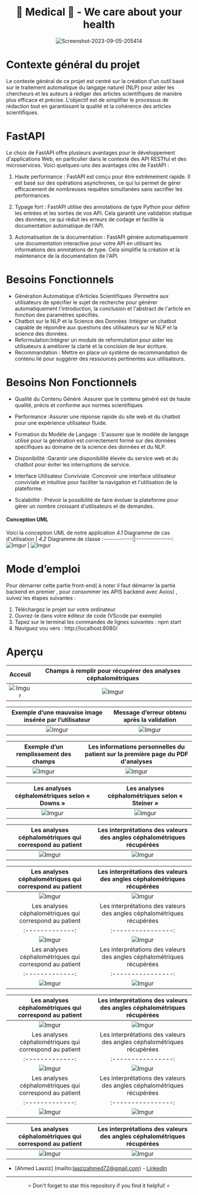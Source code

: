 <div align="center">
  <h1>🌟 Medical 🌟 - We care about your health </h1>
</div>


<div align="center">
  <img src="https://media.licdn.com/dms/image/D5612AQGwC94DVIlNTg/article-cover_image-shrink_600_2000/0/1672179883165?e=2147483647&v=beta&t=FU51Ux0Z1DOip-gjtlIGopC9aS41ADPbSAdHtdgVuJI" alt="Screenshot-2023-09-05-205414" border="0">
</div>

# Contexte général du projet
Le contexte général de ce projet est centré sur la création d'un outil basé sur le traitement automatique du langage naturel (NLP) pour aider les chercheurs et les auteurs à rédiger des articles scientifiques de manière plus efficace et précise. L'objectif est de simplifier le processus de rédaction tout en garantissant la qualité et la cohérence des articles scientifiques. 

# FastAPI

Le choix de FastAPI offre plusieurs avantages pour le développement d'applications Web, en particulier dans le contexte des API RESTful et des microservices. Voici quelques-uns des avantages clés de FastAPI :

1. Haute performance : FastAPI est conçu pour être extrêmement rapide. Il est basé sur des opérations asynchrones, ce qui lui permet de gérer efficacement de nombreuses requêtes simultanées sans sacrifier les performances.

2. Typage fort : FastAPI utilise des annotations de type Python pour définir les entrées et les sorties de vos API. Cela garantit une validation statique des données, ce qui réduit les erreurs de codage et facilite la documentation automatique de l'API.

3. Automatisation de la documentation : FastAPI génère automatiquement une documentation interactive pour votre API en utilisant les informations des annotations de type. Cela simplifie la création et la maintenance de la documentation de l'API.


# Besoins Fonctionnels 
- Génération Automatique d'Articles Scientifiques :Permettre aux utilisateurs de spécifier le sujet de recherche pour générer automatiquement l'introduction, la conclusion et l'abstract de l'article en fonction des paramètres spécifiés.
- Chatbot sur le NLP et la Science des Données :Intégrer un chatbot capable de répondre aux questions des utilisateurs sur le NLP et la science des données.
- Reformulation:Intégrer un module de reformulation pour aider les utilisateurs à améliorer la clarté et la concision de leur écriture.
- Recommandation : Mettre en place un système de recommandation de contenu lié pour suggérer des ressources pertinentes aux utilisateurs.

# Besoins Non Fonctionnels

- Qualité du Contenu Généré :Assurer que le contenu généré est de haute qualité, précis et conforme aux normes scientifiques

- Performance :Assurer une réponse rapide du site web et du chatbot pour une expérience utilisateur fluide.
- Formation du Modèle de Langage : S'assurer que le modèle de langage utilisé pour la génération est correctement formé sur des données spécifiques au domaine de la science des données et du NLP.
- Disponibilité :Garantir une disponibilité élevée du service web et du chatbot pour éviter les interruptions de service.

- Interface Utilisateur Conviviale :Concevoir une interface utilisateur conviviale et intuitive pour faciliter la navigation et l'utilisation de la plateforme.

- Scalabilité : Prévoir la possibilité de faire évoluer la plateforme pour gérer un nombre croissant d'utilisateurs et de demandes.



#### Conception UML

Voici la conception UML de notre application
*4.1* Diagramme de cas d'utilisation  | *4.2* Diagramme de classe 
:------------:|:---------------:
![Imgur](https://i.ibb.co/MZmkcy5/img1.png)  |  ![Imgur](https://i.ibb.co/mtSrpvM/UML-Class-Diagram-Example-Car.png) 

# Mode d’emploi
Pour démarrer cette partie front-end( à noter il faut démarrer la partie backend en premier , pour consommer les APIS backend avec Axios) , suivez les étapes suivantes :
1.	Téléchargez le projet sur votre ordinateur
2.	Ouvrez-le dans votre éditeur de code (VScode par exemple)
3.	Tapez sur le terminal les commandes de lignes suivantes : npm start 
4.	Naviguez vou vers : http://localhost:8080/

# Aperçu
Acceuil  |  Champs à remplir pour récupérer des analyses céphalométriques
:-------------:|:----------------:
![Imgur](https://i.ibb.co/LdQBFsw/Screenshot-2023-09-02-122544.png)  |  ![Imgur](https://i.ibb.co/VJYsz5d/Screenshot-2023-09-02-122712.png)

 Exemple d’une mauvaise image insérée par l’utilisateur |   Message d’erreur obtenu après la validation
:-------------:|:----------------:
![Imgur](https://i.ibb.co/TH5HMsQ/Screenshot-2023-09-02-122755.png)  |  ![Imgur](https://i.ibb.co/Wn1kxX0/Screenshot-2023-09-02-122909.png)  

 Exemple d’un remplissement des champs |    Les informations personnelles du patient sur la première page du PDF d'analyses
:-------------:|:----------------:
![Imgur](https://i.ibb.co/WyNPMHz/Screenshot-2023-09-02-123057.png)  |  ![Imgur](https://i.ibb.co/cgB60pP/Screenshot-2023-09-02-123320.png)  

 Les analyses céphalométriques selon « Downs » |   Les analyses céphalométriques selon « Steiner »
:-------------:|:----------------:
![Imgur](https://i.ibb.co/TWtXWGz/Screenshot-2023-09-02-123416.png)  |  ![Imgur](https://i.ibb.co/kD4GhmZ/Screenshot-2023-09-02-123510.png)  

 Les analyses céphalométriques qui correspond au patient |   Les interprétations des valeurs des angles céphalométriques récupérées
:-------------:|:----------------:
![Imgur](https://i.ibb.co/Fm5D5kV/Screenshot-2023-09-02-123632.png)  |  ![Imgur](https://i.ibb.co/jZwLxgn/Screenshot-2023-09-02-123658.png)  


 Les analyses céphalométriques qui correspond au patient |   Les interprétations des valeurs des angles céphalométriques récupérées
:-------------:|:----------------:
![Imgur](https://i.ibb.co/Bz2DGdc/Screenshot-2023-09-02-123826.png)  |  ![Imgur](https://i.ibb.co/NCgmSMF/Screenshot-2023-09-02-123845.png)  
 Les analyses céphalométriques qui correspond au patient |   Les interprétations des valeurs des angles céphalométriques récupérées
:-------------:|:----------------:
![Imgur](https://i.ibb.co/BrLrphd/Screenshot-2023-09-02-124435.png)  |  ![Imgur](https://i.ibb.co/GHQy5N1/Screenshot-2023-09-02-124636.png)  
 Les analyses céphalométriques qui correspond au patient |   Les interprétations des valeurs des angles céphalométriques récupérées
:-------------:|:----------------:
![Imgur](https://i.ibb.co/BGWSCwT/Screenshot-2023-09-02-124730.png)  |  ![Imgur](https://i.ibb.co/YdpdR6V/Screenshot-2023-09-02-125825.png)  




 Les analyses céphalométriques qui correspond au patient |   Les interprétations des valeurs des angles céphalométriques récupérées
:-------------:|:----------------:
![Imgur](https://i.ibb.co/Ctvj2q7/Screenshot-2023-09-02-130141.png)  |  ![Imgur](https://i.ibb.co/PWHW9Yz/Screenshot-2023-09-02-130256.png)  
 Les analyses céphalométriques qui correspond au patient |   Les interprétations des valeurs des angles céphalométriques récupérées
:-------------:|:----------------:
![Imgur](https://i.ibb.co/WpSLZJg/Screenshot-2023-09-02-140450.png)  |  ![Imgur](https://i.ibb.co/mSdmRDy/Screenshot-2023-09-02-140610.png)  
 Les analyses céphalométriques qui correspond au patient |   Les interprétations des valeurs des angles céphalométriques récupérées
:-------------:|:----------------:
![Imgur](https://i.ibb.co/1ZRPJcF/Screenshot-2023-09-02-140756.png)  |  ![Imgur](https://i.ibb.co/3c1yt8d/Screenshot-2023-09-02-141603.png)  

 Les analyses céphalométriques qui correspond au patient |   Les interprétations des valeurs des angles céphalométriques récupérées
:-------------:|:----------------:
![Imgur](https://i.ibb.co/d5htPzf/Screenshot-2023-09-02-141646.png)  |  ![Imgur](https://i.ibb.co/pbGMhbr/Screenshot-2023-09-02-141706.png)  

- [Ahmed Laaziz] (mailto:laazizahmed72@gmail.com) - [LinkedIn]([your-linkedin-profile-link](https://www.linkedin.com/in/ahmed-laaziz-4b2168218/))

---

<div align="center">⭐ Don't forget to star this repository if you find it helpful! ⭐</div>
